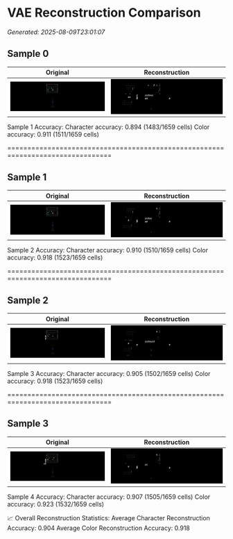 # VAE Reconstruction Comparison

_Generated: 2025-08-09T23:01:07_

## Sample 0

| Original | Reconstruction |
|---|---|
| ![orig 0](images/sample_000_orig.png) | ![recon 0](images/sample_000_recon.png) |


 Sample 1 Accuracy:   Character accuracy: 0.894 (1483/1659 cells)
   Color accuracy: 0.911 (1511/1659 cells)

================================================================================
## Sample 1

| Original | Reconstruction |
|---|---|
| ![orig 1](images/sample_001_orig.png) | ![recon 1](images/sample_001_recon.png) |


 Sample 2 Accuracy:   Character accuracy: 0.910 (1510/1659 cells)
   Color accuracy: 0.918 (1523/1659 cells)

================================================================================
## Sample 2

| Original | Reconstruction |
|---|---|
| ![orig 2](images/sample_002_orig.png) | ![recon 2](images/sample_002_recon.png) |


 Sample 3 Accuracy:   Character accuracy: 0.905 (1502/1659 cells)
   Color accuracy: 0.918 (1523/1659 cells)

================================================================================
## Sample 3

| Original | Reconstruction |
|---|---|
| ![orig 3](images/sample_003_orig.png) | ![recon 3](images/sample_003_recon.png) |


 Sample 4 Accuracy:   Character accuracy: 0.907 (1505/1659 cells)
   Color accuracy: 0.923 (1532/1659 cells)

📈 Overall Reconstruction Statistics:   Average Character Reconstruction Accuracy: 0.904
   Average Color Reconstruction Accuracy: 0.918
